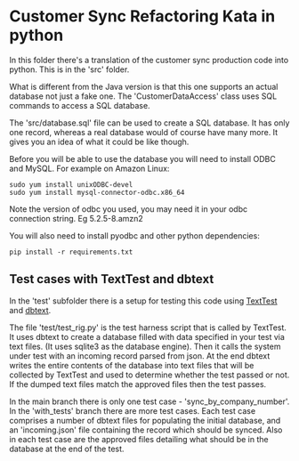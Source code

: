 # Customer Sync Refactoring Kata in python
In this folder there's a translation of the customer sync production code into python. This is in the 'src' folder.

What is different from the Java version is that this one supports an actual database not just a fake one. The 
'CustomerDataAccess' class uses SQL commands to access a SQL database.

The 'src/database.sql' file can be used to create a SQL database. It has only one record, whereas a real database would of
course have many more. It gives you an idea of what it could be like though.

Before you will be able to use the database you will need to install ODBC and MySQL. For example on Amazon Linux:

    sudo yum install unixODBC-devel
    sudo yum install mysql-connector-odbc.x86_64    
    
Note the version of odbc you used, you may need it in your odbc connection string. Eg 5.2.5-8.amzn2

You will also need to install pyodbc and other python dependencies:

    pip install -r requirements.txt

## Test cases with TextTest and dbtext
In the 'test' subfolder there is a setup for testing this code using [TextTest](http://texttest.org) and 
[dbtext](https://github.com/texttest/dbtext).

The file 'test/test_rig.py' is the test harness script that is called by TextTest. It uses dbtext to create a
database filled with data specified in your test via text files. (It uses sqlite3 as the database engine). 
Then it calls the system under test with an incoming
record parsed from json. At the end dbtext writes the entire contents of the database into text files that will be collected by
TextTest and used to determine whether the test passed or not. If the dumped text files match the approved files then the 
test passes.
 
In the main branch there is only one test case - 'sync_by_company_number'. In the 'with_tests' branch there are more 
test cases. Each test case comprises a number of dbtext files for populating the initial database, and an 'incoming.json'
file containing the record which should be synced. Also in each test case are the approved files detailing what should
be in the database at the end of the test.
